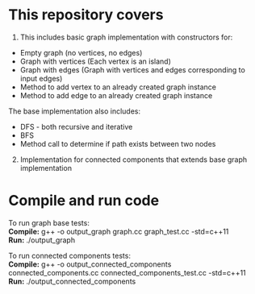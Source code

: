 This repository covers
================================================================================================================

1)  This includes basic graph implementation with constructors for:  
*  Empty graph (no vertices, no edges)
*  Graph with vertices (Each vertex is an island)
*  Graph with edges (Graph with vertices and edges corresponding to input edges)
*  Method to add vertex to an already created graph instance
*  Method to add edge to an already created graph instance

  The base implementation also includes: 
*  DFS - both recursive and iterative
*  BFS
*  Method call to determine if path exists between two nodes

2)  Implementation for connected components that extends base graph implementation


Compile and run code
================================================================================================================

To run graph base tests:  
__Compile:__ g++ -o output_graph graph.cc graph_test.cc -std=c++11  
__Run:__ ./output_graph  

To run connected components tests:  
__Compile:__ g++ -o output_connected_components connected_components.cc connected_components_test.cc -std=c++11  
__Run:__ ./output_connected_components
